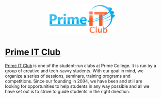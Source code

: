 <p align="center">
   <a href="https://www.primeitclub.com/about"><img src="https://raw.githubusercontent.com/primeitclub/.github/main/logo%20club.png" height="100"></a>
</p>

 
# [Prime IT Club](https://www.primeitclub.com/about)

[Prime IT Club](https://www.primeitclub.com/about) is one of the student-run clubs at Prime College. It is run by a group of creative and tech-savvy students. With our goal in mind, we organize a series of sessions, seminars, training programs and competitions. Since our founding in 2004, we have been and still are looking for opportunities to help students in any way possible and all we have set out is to strive to guide students in the right direction.
